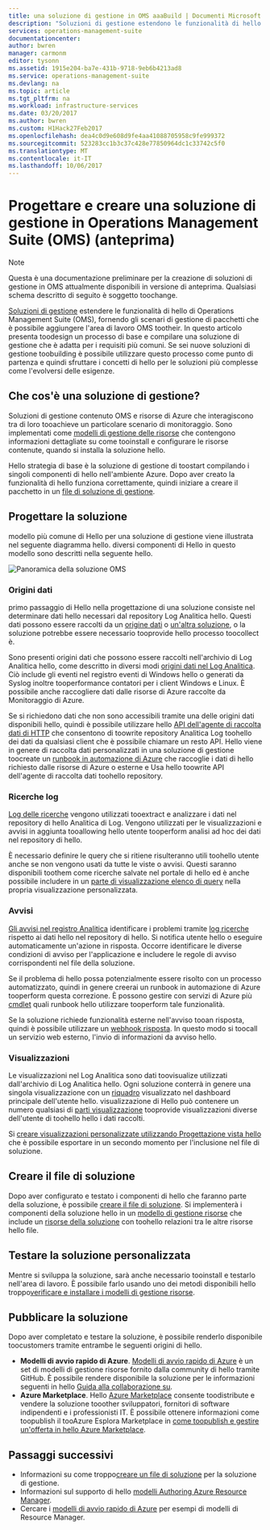 ```yaml
---
title: una soluzione di gestione in OMS aaaBuild | Documenti Microsoft
description: "Soluzioni di gestione estendono le funzionalità di hello di Operations Management Suite (OMS), fornendo gli scenari di gestione di pacchetti che è possibile aggiungere l'area di lavoro OMS tootheir.  Questo articolo fornisce informazioni dettagliate su come creare toobe di soluzioni di gestione utilizzato nel proprio ambiente o resi disponibili tooyour clienti."
services: operations-management-suite
documentationcenter: 
author: bwren
manager: carmonm
editor: tysonn
ms.assetid: 1915e204-ba7e-431b-9718-9eb6b4213ad8
ms.service: operations-management-suite
ms.devlang: na
ms.topic: article
ms.tgt_pltfrm: na
ms.workload: infrastructure-services
ms.date: 03/20/2017
ms.author: bwren
ms.custom: H1Hack27Feb2017
ms.openlocfilehash: dea4c0d9e608d9fe4aa41088705958c9fe999372
ms.sourcegitcommit: 523283cc1b3c37c428e77850964dc1c33742c5f0
ms.translationtype: MT
ms.contentlocale: it-IT
ms.lasthandoff: 10/06/2017
---
```

# <a name="design-and-build-a-management-solution-in-operations-management-suite-oms-preview"></a>Progettare e creare una soluzione di gestione in Operations Management Suite (OMS) (anteprima)
> [!NOTE]
> Questa è una documentazione preliminare per la creazione di soluzioni di gestione in OMS attualmente disponibili in versione di anteprima. Qualsiasi schema descritto di seguito è soggetto toochange.

[Soluzioni di gestione](operations-management-suite-solutions.md) estendere le funzionalità di hello di Operations Management Suite (OMS), fornendo gli scenari di gestione di pacchetti che è possibile aggiungere l'area di lavoro OMS tootheir.  In questo articolo presenta toodesign un processo di base e compilare una soluzione di gestione che è adatta per i requisiti più comuni.  Se sei nuove soluzioni di gestione toobuilding è possibile utilizzare questo processo come punto di partenza e quindi sfruttare i concetti di hello per le soluzioni più complesse come l'evolversi delle esigenze.

## <a name="what-is-a-management-solution"></a>Che cos'è una soluzione di gestione?

Soluzioni di gestione contenuto OMS e risorse di Azure che interagiscono tra di loro tooachieve un particolare scenario di monitoraggio.  Sono implementati come [modelli di gestione delle risorse](../azure-resource-manager/resource-manager-template-walkthrough.md) che contengono informazioni dettagliate su come tooinstall e configurare le risorse contenute, quando si installa la soluzione hello.

Hello strategia di base è la soluzione di gestione di toostart compilando i singoli componenti di hello nell'ambiente Azure.  Dopo aver creato la funzionalità di hello funziona correttamente, quindi iniziare a creare il pacchetto in un [file di soluzione di gestione](operations-management-suite-solutions-solution-file.md). 


## <a name="design-your-solution"></a>Progettare la soluzione
modello più comune di Hello per una soluzione di gestione viene illustrata nel seguente diagramma hello.  diversi componenti di Hello in questo modello sono descritti nella seguente hello.

![Panoramica della soluzione OMS](media/operations-management-suite-solutions/solution-overview.png)


### <a name="data-sources"></a>Origini dati
primo passaggio di Hello nella progettazione di una soluzione consiste nel determinare dati hello necessari dal repository Log Analitica hello.  Questi dati possono essere raccolti da un [origine dati](../log-analytics/log-analytics-data-sources.md) o [un'altra soluzione](operations-management-suite-solutions.md), o la soluzione potrebbe essere necessario tooprovide hello processo toocollect è.

Sono presenti origini dati che possono essere raccolti nell'archivio di Log Analitica hello, come descritto in diversi modi [origini dati nel Log Analitica](../log-analytics/log-analytics-data-sources.md).  Ciò include gli eventi nel registro eventi di Windows hello o generati da Syslog inoltre tooperformance contatori per i client Windows e Linux.  È possibile anche raccogliere dati dalle risorse di Azure raccolte da Monitoraggio di Azure.  

Se si richiedono dati che non sono accessibili tramite una delle origini dati disponibili hello, quindi è possibile utilizzare hello [API dell'agente di raccolta dati di HTTP](../log-analytics/log-analytics-data-collector-api.md) che consentono di toowrite repository Analitica Log toohello dei dati da qualsiasi client che è possibile chiamare un resto API.  Hello viene in genere di raccolta dati personalizzati in una soluzione di gestione toocreate un [runbook in automazione di Azure](../automation/automation-runbook-types.md) che raccoglie i dati di hello richiesto dalle risorse di Azure o esterne e Usa hello toowrite API dell'agente di raccolta dati toohello repository.  

### <a name="log-searches"></a>Ricerche log
[Log delle ricerche](../log-analytics/log-analytics-log-searches.md) vengono utilizzati tooextract e analizzare i dati nel repository di hello Analitica di Log.  Vengono utilizzati per le visualizzazioni e avvisi in aggiunta tooallowing hello utente tooperform analisi ad hoc dei dati nel repository di hello.  

È necessario definire le query che si ritiene risulteranno utili toohello utente anche se non vengono usati da tutte le viste o avvisi.  Questi saranno disponibili toothem come ricerche salvate nel portale di hello ed è anche possibile includere in un [parte di visualizzazione elenco di query](../log-analytics/log-analytics-view-designer-parts.md#list-of-queries-part) nella propria visualizzazione personalizzata.

### <a name="alerts"></a>Avvisi
[Gli avvisi nel registro Analitica](../log-analytics/log-analytics-alerts.md) identificare i problemi tramite [log ricerche](#log-searches) rispetto ai dati hello nel repository di hello.  Si notifica utente hello o eseguire automaticamente un'azione in risposta. Occorre identificare le diverse condizioni di avviso per l'applicazione e includere le regole di avviso corrispondenti nel file della soluzione.

Se il problema di hello possa potenzialmente essere risolto con un processo automatizzato, quindi in genere creerai un runbook in automazione di Azure tooperform questa correzione.  È possono gestire con servizi di Azure più [cmdlet](/powershell/azure/overview) quali runbook hello utilizzare tooperform tale funzionalità.

Se la soluzione richiede funzionalità esterne nell'avviso tooan risposta, quindi è possibile utilizzare un [webhook risposta](../log-analytics/log-analytics-alerts-actions.md).  In questo modo si toocall un servizio web esterno, l'invio di informazioni da avviso hello.

### <a name="views"></a>Visualizzazioni
Le visualizzazioni nel Log Analitica sono dati toovisualize utilizzati dall'archivio di Log Analitica hello.  Ogni soluzione conterrà in genere una singola visualizzazione con un [riquadro](../log-analytics/log-analytics-view-designer-tiles.md) visualizzato nel dashboard principale dell'utente hello.  visualizzazione di Hello può contenere un numero qualsiasi di [parti visualizzazione](../log-analytics/log-analytics-view-designer-parts.md) tooprovide visualizzazioni diverse dell'utente di toohello hello i dati raccolti.

Si [creare visualizzazioni personalizzate utilizzando Progettazione vista hello](../log-analytics/log-analytics-view-designer.md) che è possibile esportare in un secondo momento per l'inclusione nel file di soluzione.  


## <a name="create-solution-file"></a>Creare il file di soluzione
Dopo aver configurato e testato i componenti di hello che faranno parte della soluzione, è possibile [creare il file di soluzione](operations-management-suite-solutions-solution-file.md).  Si implementerà i componenti della soluzione hello in un [modello di gestione risorse](../azure-resource-manager/resource-group-authoring-templates.md) che include un [risorse della soluzione](operations-management-suite-solutions-solution-file.md#solution-resource) con toohello relazioni tra le altre risorse hello file.  


## <a name="test-your-solution"></a>Testare la soluzione personalizzata
Mentre si sviluppa la soluzione, sarà anche necessario tooinstall e testarlo nell'area di lavoro.  È possibile farlo usando uno dei metodi disponibili hello troppo[verificare e installare i modelli di gestione risorse](../azure-resource-manager/resource-group-template-deploy.md).

## <a name="publish-your-solution"></a>Pubblicare la soluzione
Dopo aver completato e testare la soluzione, è possibile renderlo disponibile toocustomers tramite entrambe le seguenti origini di hello.

- **Modelli di avvio rapido di Azure**.  [Modelli di avvio rapido di Azure](https://azure.microsoft.com/resources/templates/) è un set di modelli di gestione risorse fornito dalla community di hello tramite GitHub.  È possibile rendere disponibile la soluzione per le informazioni seguenti in hello [Guida alla collaborazione su](https://github.com/Azure/azure-quickstart-templates/tree/master/1-CONTRIBUTION-GUIDE).
- **Azure Marketplace**.  Hello [Azure Marketplace](https://azuremarketplace.microsoft.com/marketplace/) consente toodistribute e vendere la soluzione tooother sviluppatori, fornitori di software indipendenti e i professionisti IT.  È possibile ottenere informazioni come toopublish il tooAzure Esplora Marketplace in [come toopublish e gestire un'offerta in hello Azure Marketplace](../marketplace-publishing/marketplace-publishing-getting-started.md).



## <a name="next-steps"></a>Passaggi successivi
* Informazioni su come troppo[creare un file di soluzione](operations-management-suite-solutions-solution-file.md) per la soluzione di gestione.
* Informazioni sul supporto di hello [modelli Authoring Azure Resource Manager](../azure-resource-manager/resource-group-authoring-templates.md).
* Cercare i [modelli di avvio rapido di Azure](https://azure.microsoft.com/documentation/templates) per esempi di modelli di Resource Manager.